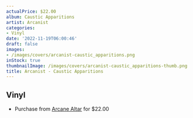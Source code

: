 ```yaml
---
actualPrice: $22.00
album: Caustic Apparitions
artist: Arcanist
categories:
- Vinyl
date: '2022-11-19T06:00:46'
draft: false
images:
- /images/covers/arcanist-caustic_apparitions.png
inStock: true
thumbnailImage: /images/covers/arcanist-caustic_apparitions-thumb.png
title: Arcanist - Caustic Apparitions
---
```


## Vinyl
* Purchase from [Arcane Altar](https://arcanealtar.bigcartel.com/product/arcanist-caustic-apparitions-12-lp) for $22.00
